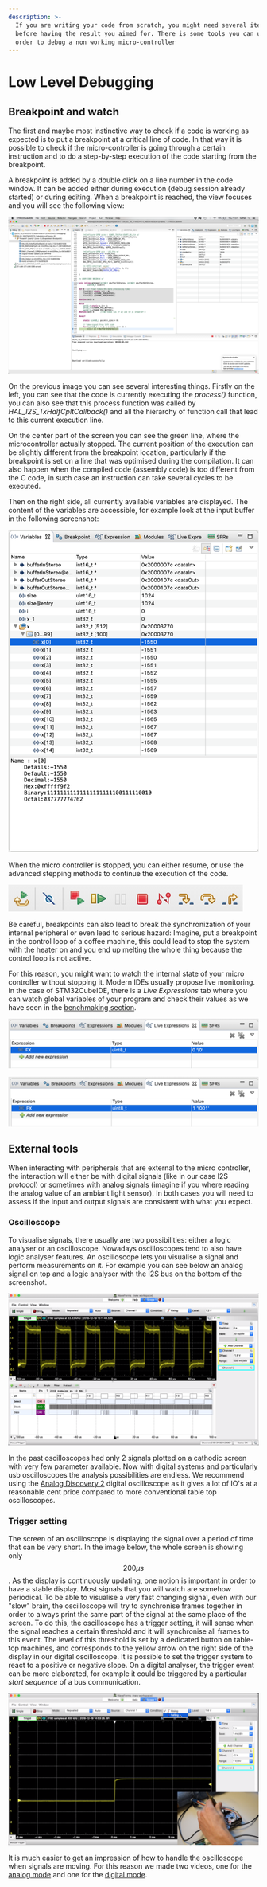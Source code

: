 ```yaml
---
description: >-
  If you are writing your code from scratch, you might need several iteration
  before having the result you aimed for. There is some tools you can use in
  order to debug a non working micro-controller
---
```


# Low Level Debugging

## Breakpoint and watch

The first and maybe most instinctive way to check if a code is working as expected is to put a breakpoint at a critical line of code. In that way it is possible to check if the micro-controller is going through a certain instruction and to do a step-by-step execution of the code starting from the breakpoint.

<!-- what does "the view focuses" below mean? -->
A breakpoint is added by a double click on a line number in the code window. It can be added either during execution \(debug session already started\) or during editing. When a breakpoint is reached, the view focuses and you will see the following view:

![Figure: Program execution stopped at a breakpoint on line 480 of main.c](../.gitbook/assets/screenshot-2019-11-21-at-11.27.25.png)

On the previous image you can see several interesting things. Firstly on the left, you can see that the code is currently executing the _process\(\)_ function, you can also see that this process function was called by _HAL\_I2S\_TxHalfCpltCallback\(\)_ and all the hierarchy of function call that lead to this current execution line.

On the center part of the screen you can see the green line, where the microcontroller actually stopped. The current position of the execution can be slightly different from the breakpoint location, particularly if the breakpoint is set on a line that was optimised during the compilation. It can also happen when the compiled code \(assembly code\) is too different from the C code, in such case an instruction can take several cycles to be executed.

Then on the right side, all currently available variables are displayed. The content of the variables are accessible, for example look at the input buffer in the following screenshot:

![Figure: Exploring the content of variables while stopped at a breakpoint](../.gitbook/assets/screenshot-2019-11-21-at-11.32.59.png)

When the micro controller is stopped, you can either resume, or use the advanced stepping methods to continue the execution of the code.

![Common debug instruction to manage code execution during debug](../.gitbook/assets/screenshot-2019-11-21-at-11.35.45%20%281%29.png)

Be careful, breakpoints can also lead to break the synchronization of your internal peripheral or even lead to serious hazard: Imagine, put a breakpoint in the control loop of a coffee machine, this could lead to stop the system with the heater on and you end up melting the whole thing because the control loop is not active.

For this reason, you might want to watch the internal state of your micro controller without stopping it. Modern IDEs usually propose live monitoring. In the case of STM32CubeIDE, there is a _Live Expressions_ tab where you can watch global variables of your program and check their values as we have seen in the [benchmaking section](benchmarking.md#benchmarking-live).



![](../.gitbook/assets/screenshot-2019-11-21-at-11.48.15.png)

![Figure: Look at the value of your variables, here the state is changed by pressing a hardware button](../.gitbook/assets/screenshot-2019-11-21-at-11.48.28.png)

## External tools

When interacting with peripherals that are external to the micro controller, the interaction will either be with digital signals \(like in our case I2S protocol\) or sometimes with analog signals \(imagine if you where reading the analog value of an ambiant light sensor\). In both cases you will need to assess if the input and output signals are consistent with what you expect. 

### Oscilloscope

To visualise signals, there usually are two possibilities: either a logic analyser or an oscilloscope. Nowadays oscilloscopes tend to also have logic analyser features. An oscilloscope lets you visualise a signal and perform measurements on it. For example you can see below an analog signal on top and a logic analyser with the I2S bus on the bottom of the screenshot.

![Figure: View of an analog and 3 digital signal using a digital oscilloscope.](../.gitbook/assets/screenshot-2019-11-21-at-14.01.30.png)

In the past oscilloscopes had only 2 signals plotted on a cathodic screen with very few parameter available. Now with digital systems and particularly usb oscilloscopes the analysis possibilities are endless. We recommend using the [Analog Discovery 2](https://analogdiscovery.com/) digital oscilloscope as it gives a lot of IO's at a reasonable cent price compared to more conventional table top oscilloscopes.

### Trigger setting

The screen of an oscilloscope is displaying the signal over a period of time that can be very short. In the image below, the whole screen is showing only $$200\mu s$$. As the display is continuously updating, one notion is important in order to have a stable display. Most signals that you will watch are somehow periodical. To be able to visualise a very fast changing signal, even with our "slow" brain, the oscilloscope will try to synchronise frames together in order to always print the same part of the signal at the same place of the screen. To do this, the oscilloscope has a trigger setting, it will sense when the signal reaches a certain threshold and it will synchronise all frames to this event. The level of this threshold is set by a dedicated button on table-top machines, and corresponds to the yellow arrow on the right side of the display in our digital oscilloscope. It is possible to set the trigger system to react to a positive or negative slope. On a digital analyser, the trigger event can be more elaborated, for example it could be triggered by a particular _start sequence_ of a bus communication.

![Figure: Measuring actual signal with an analog oscilloscope](../.gitbook/assets/screenshot-2019-11-21-at-14.17.39.png)

It is much easier to get an impression of how to handle the oscilloscope when signals are moving. For this reason we made two videos, one for the [analog mode](https://www.coursera.org/learn/dsp4/lecture/uwujp/oscilloscope-overview-analog-mode) and one for the [digital mode](https://www.coursera.org/learn/dsp4/lecture/rpZrw/oscilloscope-overview-digital-mode). 
